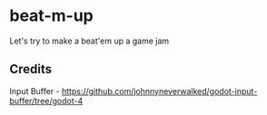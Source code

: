 # beat-m-up
Let's try to make a beat'em up a game jam

## Credits
Input Buffer - https://github.com/johnnyneverwalked/godot-input-buffer/tree/godot-4
